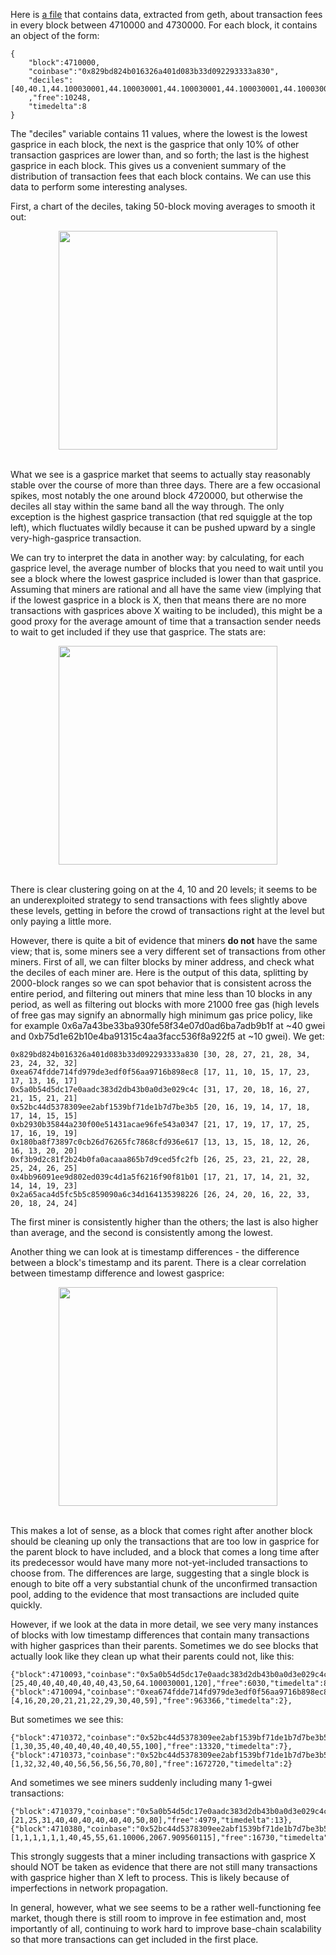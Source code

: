 [category]: <> (General,Blockchains)
[date]: <> (2017/12/14)
[title]: <> (A Quick Gasprice Market Analysis)
[pandoc]: <> ()

Here is [a file](../../../../images/gas-analysis-files/gas_analysis.zip) that contains data, extracted from geth, about transaction fees in every block between 4710000 and 4730000. For each block, it contains an object of the form:

```
{
    "block":4710000,
    "coinbase":"0x829bd824b016326a401d083b33d092293333a830",
    "deciles":[40,40.1,44.100030001,44.100030001,44.100030001,44.100030001,44.100030001,44.100030001,50,66.150044,100]
    ,"free":10248,
    "timedelta":8
}
```

The "deciles" variable contains 11 values, where the lowest is the lowest gasprice in each block, the next is the gasprice that only 10% of other transaction gasprices are lower than, and so forth; the last is the highest gasprice in each block. This gives us a convenient summary of the distribution of transaction fees that each block contains. We can use this data to perform some interesting analyses.

First, a chart of the deciles, taking 50-block moving averages to smooth it out:

<center>
<img src="../../../../images/gas-analysis-files/gas_anal1.png" style="width:350px" class="padded" />
</center><br>

What we see is a gasprice market that seems to actually stay reasonably stable over the course of more than three days. There are a few occasional spikes, most notably the one around block 4720000, but otherwise the deciles all stay within the same band all the way through. The only exception is the highest gasprice transaction (that red squiggle at the top left), which fluctuates wildly because it can be pushed upward by a single very-high-gasprice transaction.

We can try to interpret the data in another way: by calculating, for each gasprice level, the average number of blocks that you need to wait until you see a block where the lowest gasprice included is lower than that gasprice. Assuming that miners are rational and all have the same view (implying that if the lowest gasprice in a block is X, then that means there are no more transactions with gasprices above X waiting to be included), this might be a good proxy for the average amount of time that a transaction sender needs to wait to get included if they use that gasprice. The stats are:

<center>
<img src="../../../../images/gas-analysis-files/gas_anal2.png" style="width:350px" class="padded" />
</center><br>

There is clear clustering going on at the 4, 10 and 20 levels; it seems to be an underexploited strategy to send transactions with fees slightly above these levels, getting in before the crowd of transactions right at the level but only paying a little more.

However, there is quite a bit of evidence that miners **do not** have the same view; that is, some miners see a very different set of transactions from other miners. First of all, we can filter blocks by miner address, and check what the deciles of each miner are. Here is the output of this data, splitting by 2000-block ranges so we can spot behavior that is consistent across the entire period, and filtering out miners that mine less than 10 blocks in any period, as well as filtering out blocks with more 21000 free gas (high levels of free gas may signify an abnormally high minimum gas price policy, like for example 0x6a7a43be33ba930fe58f34e07d0ad6ba7adb9b1f at ~40 gwei and 0xb75d1e62b10e4ba91315c4aa3facc536f8a922f5 at ~10 gwei). We get:

    0x829bd824b016326a401d083b33d092293333a830 [30, 28, 27, 21, 28, 34, 23, 24, 32, 32]
    0xea674fdde714fd979de3edf0f56aa9716b898ec8 [17, 11, 10, 15, 17, 23, 17, 13, 16, 17]
    0x5a0b54d5dc17e0aadc383d2db43b0a0d3e029c4c [31, 17, 20, 18, 16, 27, 21, 15, 21, 21]
    0x52bc44d5378309ee2abf1539bf71de1b7d7be3b5 [20, 16, 19, 14, 17, 18, 17, 14, 15, 15]
    0xb2930b35844a230f00e51431acae96fe543a0347 [21, 17, 19, 17, 17, 25, 17, 16, 19, 19]
    0x180ba8f73897c0cb26d76265fc7868cfd936e617 [13, 13, 15, 18, 12, 26, 16, 13, 20, 20]
    0xf3b9d2c81f2b24b0fa0acaaa865b7d9ced5fc2fb [26, 25, 23, 21, 22, 28, 25, 24, 26, 25]
    0x4bb96091ee9d802ed039c4d1a5f6216f90f81b01 [17, 21, 17, 14, 21, 32, 14, 14, 19, 23]
    0x2a65aca4d5fc5b5c859090a6c34d164135398226 [26, 24, 20, 16, 22, 33, 20, 18, 24, 24]

The first miner is consistently higher than the others; the last is also higher than average, and the second is consistently among the lowest.

Another thing we can look at is timestamp differences - the difference between a block's timestamp and its parent. There is a clear correlation between timestamp difference and lowest gasprice:

<center>
<img src="../../../../images/gas-analysis-files/gas_anal3.png" style="width:350px" class="padded" />
</center><br>

This makes a lot of sense, as a block that comes right after another block should be cleaning up only the transactions that are too low in gasprice for the parent block to have included, and a block that comes a long time after its predecessor would have many more not-yet-included transactions to choose from. The differences are large, suggesting that a single block is enough to bite off a very substantial chunk of the unconfirmed transaction pool, adding to the evidence that most transactions are included quite quickly.

However, if we look at the data in more detail, we see very many instances of blocks with low timestamp differences that contain many transactions with higher gasprices than their parents. Sometimes we do see blocks that actually look like they clean up what their parents could not, like this:

```
{"block":4710093,"coinbase":"0x5a0b54d5dc17e0aadc383d2db43b0a0d3e029c4c","deciles":[25,40,40,40,40,40,40,43,50,64.100030001,120],"free":6030,"timedelta":8},
{"block":4710094,"coinbase":"0xea674fdde714fd979de3edf0f56aa9716b898ec8","deciles":[4,16,20,20,21,21,22,29,30,40,59],"free":963366,"timedelta":2},
```

But sometimes we see this:

```
{"block":4710372,"coinbase":"0x52bc44d5378309ee2abf1539bf71de1b7d7be3b5","deciles":[1,30,35,40,40,40,40,40,40,55,100],"free":13320,"timedelta":7},
{"block":4710373,"coinbase":"0x52bc44d5378309ee2abf1539bf71de1b7d7be3b5","deciles":[1,32,32,40,40,56,56,56,56,70,80],"free":1672720,"timedelta":2}
```

And sometimes we see miners suddenly including many 1-gwei transactions:

```
{"block":4710379,"coinbase":"0x5a0b54d5dc17e0aadc383d2db43b0a0d3e029c4c","deciles":[21,25,31,40,40,40,40,40,40,50,80],"free":4979,"timedelta":13},
{"block":4710380,"coinbase":"0x52bc44d5378309ee2abf1539bf71de1b7d7be3b5","deciles":[1,1,1,1,1,1,40,45,55,61.10006,2067.909560115],"free":16730,"timedelta":35}
```

This strongly suggests that a miner including transactions with gasprice X should NOT be taken as evidence that there are not still many transactions with gasprice higher than X left to process. This is likely because of imperfections in network propagation.

In general, however, what we see seems to be a rather well-functioning fee market, though there is still room to improve in fee estimation and, most importantly of all, continuing to work hard to improve base-chain scalability so that more transactions can get included in the first place.

